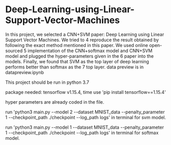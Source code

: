 # Deep-Learning-using-Linear-Support-Vector-Machines
In this project, we selected a CNN+SVM paper: Deep Learning using Linear Support Vector Machines. We tried to 4 reproduce the result obtained by following the exact method mentioned in this paper. We used online open-sourced 5 implementation of the CNN+softmax model and CNN+SVM model and plugged the hyper-parameters given in the 6 paper into the models. Finally, we found that SVM as the top layer of deep learning performs better than softmax as the 7 top layer.
data preview is in datapreview.ipynb

This project should be run in python 3.7

package needed:
	tensorflow v1.15.4, time
use 'pip install tensorflow==1.15.4'

hyper parameters are already coded in the file.



run 'python3 main.py --model 2  --dataset MNIST_data --penalty_parameter 1 --checkpoint_path ./checkpoint --log_path logs' in terminal for svm model.

run 'python3 main.py --model 1  --dataset MNIST_data --penalty_parameter 1 --checkpoint_path ./checkpoint --log_path logs' in terminal for softmax model.
